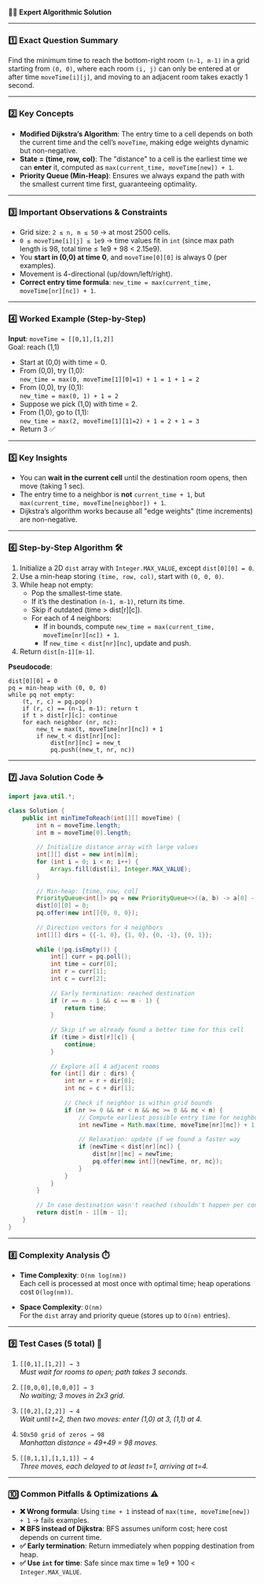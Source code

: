 👨‍🏫 **Expert Algorithmic Solution**

---

### 1️⃣ **Exact Question Summary**  
Find the minimum time to reach the bottom-right room `(n-1, m-1)` in a grid starting from `(0, 0)`, where each room `(i, j)` can only be entered at or after time `moveTime[i][j]`, and moving to an adjacent room takes exactly 1 second.

---

### 2️⃣ **Key Concepts**  

- **Modified Dijkstra’s Algorithm**: The entry time to a cell depends on both the current time and the cell’s `moveTime`, making edge weights dynamic but non-negative.
- **State = (time, row, col)**: The "distance" to a cell is the earliest time we can **enter** it, computed as `max(current_time, moveTime[new]) + 1`.
- **Priority Queue (Min-Heap)**: Ensures we always expand the path with the smallest current time first, guaranteeing optimality.

---

### 3️⃣ **Important Observations & Constraints**  

- Grid size: `2 ≤ n, m ≤ 50` → at most 2500 cells.
- `0 ≤ moveTime[i][j] ≤ 1e9` → time values fit in `int` (since max path length is 98, total time ≤ 1e9 + 98 < 2.15e9).
- You **start in (0,0) at time 0**, and `moveTime[0][0]` is always 0 (per examples).
- Movement is 4-directional (up/down/left/right).
- **Correct entry time formula**: `new_time = max(current_time, moveTime[nr][nc]) + 1`.

---

### 4️⃣ **Worked Example (Step-by-Step)**  

**Input**: `moveTime = [[0,1],[1,2]]`  
Goal: reach (1,1)

- Start at (0,0) with time = 0.
- From (0,0), try (1,0):  
  `new_time = max(0, moveTime[1][0]=1) + 1 = 1 + 1 = 2`
- From (0,0), try (0,1):  
  `new_time = max(0, 1) + 1 = 2`
- Suppose we pick (1,0) with time = 2.
- From (1,0), go to (1,1):  
  `new_time = max(2, moveTime[1][1]=2) + 1 = 2 + 1 = 3`
- Return 3 ✅

---

### 5️⃣ **Key Insights**  

- You can **wait in the current cell** until the destination room opens, then move (taking 1 sec).
- The entry time to a neighbor is **not** `current_time + 1`, but `max(current_time, moveTime[neighbor]) + 1`.
- Dijkstra’s algorithm works because all "edge weights" (time increments) are non-negative.

---

### 6️⃣ **Step-by-Step Algorithm** 🛠️  

1. Initialize a 2D `dist` array with `Integer.MAX_VALUE`, except `dist[0][0] = 0`.
2. Use a min-heap storing `(time, row, col)`, start with `(0, 0, 0)`.
3. While heap not empty:
   - Pop the smallest-time state.
   - If it’s the destination `(n-1, m-1)`, return its time.
   - Skip if outdated (time > dist[r][c]).
   - For each of 4 neighbors:
     - If in bounds, compute `new_time = max(current_time, moveTime[nr][nc]) + 1`.
     - If `new_time < dist[nr][nc]`, update and push.
4. Return `dist[n-1][m-1]`.

**Pseudocode**:
```plaintext
dist[0][0] = 0
pq = min-heap with (0, 0, 0)
while pq not empty:
    (t, r, c) = pq.pop()
    if (r, c) == (n-1, m-1): return t
    if t > dist[r][c]: continue
    for each neighbor (nr, nc):
        new_t = max(t, moveTime[nr][nc]) + 1
        if new_t < dist[nr][nc]:
            dist[nr][nc] = new_t
            pq.push((new_t, nr, nc))
```

---

### 7️⃣ **Java Solution Code** ☕

```java
import java.util.*;

class Solution {
    public int minTimeToReach(int[][] moveTime) {
        int n = moveTime.length;
        int m = moveTime[0].length;
        
        // Initialize distance array with large values
        int[][] dist = new int[n][m];
        for (int i = 0; i < n; i++) {
            Arrays.fill(dist[i], Integer.MAX_VALUE);
        }
        
        // Min-heap: [time, row, col]
        PriorityQueue<int[]> pq = new PriorityQueue<>((a, b) -> a[0] - b[0]);
        dist[0][0] = 0;
        pq.offer(new int[]{0, 0, 0});
        
        // Direction vectors for 4 neighbors
        int[][] dirs = {{-1, 0}, {1, 0}, {0, -1}, {0, 1}};
        
        while (!pq.isEmpty()) {
            int[] curr = pq.poll();
            int time = curr[0];
            int r = curr[1];
            int c = curr[2];
            
            // Early termination: reached destination
            if (r == n - 1 && c == m - 1) {
                return time;
            }
            
            // Skip if we already found a better time for this cell
            if (time > dist[r][c]) {
                continue;
            }
            
            // Explore all 4 adjacent rooms
            for (int[] dir : dirs) {
                int nr = r + dir[0];
                int nc = c + dir[1];
                
                // Check if neighbor is within grid bounds
                if (nr >= 0 && nr < n && nc >= 0 && nc < m) {
                    // Compute earliest possible entry time for neighbor
                    int newTime = Math.max(time, moveTime[nr][nc]) + 1;
                    
                    // Relaxation: update if we found a faster way
                    if (newTime < dist[nr][nc]) {
                        dist[nr][nc] = newTime;
                        pq.offer(new int[]{newTime, nr, nc});
                    }
                }
            }
        }
        
        // In case destination wasn't reached (shouldn't happen per constraints)
        return dist[n - 1][m - 1];
    }
}
```

---

### 8️⃣ **Complexity Analysis** ⏱️  

- **Time Complexity**: `O(nm log(nm))`  
  Each cell is processed at most once with optimal time; heap operations cost `O(log(nm))`.

- **Space Complexity**: `O(nm)`  
  For the `dist` array and priority queue (stores up to `O(nm)` entries).

---

### 9️⃣ **Test Cases (5 total)** 🧪  

1. `[[0,1],[1,2]] → 3`  
   *Must wait for rooms to open; path takes 3 seconds.*

2. `[[0,0,0],[0,0,0]] → 3`  
   *No waiting; 3 moves in 2x3 grid.*

3. `[[0,2],[2,2]] → 4`  
   *Wait until t=2, then two moves: enter (1,0) at 3, (1,1) at 4.*

4. `50x50 grid of zeros → 98`  
   *Manhattan distance = 49+49 = 98 moves.*

5. `[[0,1,1],[1,1,1]] → 4`  
   *Three moves, each delayed to at least t=1, arriving at t=4.*

---

### 🔟 **Common Pitfalls & Optimizations** ⚠️  

- **❌ Wrong formula**: Using `time + 1` instead of `max(time, moveTime[new]) + 1` → fails examples.
- **❌ BFS instead of Dijkstra**: BFS assumes uniform cost; here cost depends on current time.
- **✅ Early termination**: Return immediately when popping destination from heap.
- **✅ Use `int` for time**: Safe since max time ≈ 1e9 + 100 < `Integer.MAX_VALUE`.
